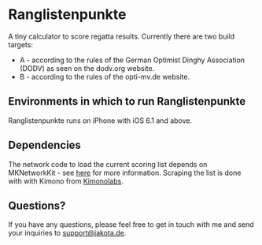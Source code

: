 Ranglistenpunkte
================

A tiny calculator to score regatta results. Currently there are two build targets:

* A - according to the rules of the German Optimist Dinghy Association (DODV) as seen on the dodv.org website.
* B - according to the rules of the opti-mv.de website.


Environments in which to run Ranglistenpunkte
--------------------------------------

Ranglistenpunkte runs on iPhone with iOS 6.1 and above.


Dependencies
--------------------------------------

The network code to load the current scoring list depends on MKNetworkKit - see [here](http://blog.mugunthkumar.com/products/ios-framework-introducing-mknetworkkit/) for more information.
Scraping the list is done with with Kimono from [Kimonolabs](http://www.kimonolabs.com/).

Questions?
----------

If you have any questions, please feel free to get in touch with me and send your inquiries to support@jakota.de.
